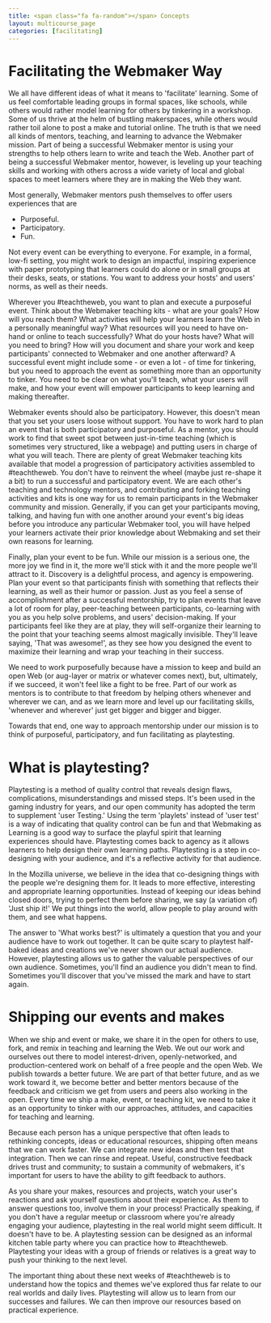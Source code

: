 ```yaml
---
title: <span class="fa fa-random"></span> Concepts
layout: multicourse_page
categories: [facilitating]
---
```


# Facilitating the Webmaker Way

We all have different ideas of what it means to 'facilitate' learning. Some of us feel comfortable leading groups in formal spaces, like schools, while others would rather model learning for others by tinkering in a workshop. Some of us thrive at the helm of bustling makerspaces, while others would rather toil alone to post a make and tutorial online. The truth is that we need all kinds of mentors, teaching, and learning to advance the Webmaker mission. Part of being a successful Webmaker mentor is using your strengths to help others learn to write and teach the Web. Another part of being a successful Webmaker mentor, however, is leveling up your teaching skills and working with others across a wide variety of local and global spaces to meet learners where they are in making the Web they want.

Most generally, Webmaker mentors push themselves to offer users experiences that are

* Purposeful.
* Participatory.
* Fun.

Not every event can be everything to everyone. For example, in a formal, low-fi setting, you might work to design an impactful, inspiring experience with paper prototyping that learners could do alone or in small groups at their desks, seats, or stations. You want to address your hosts' and users' norms, as well as their needs.

Wherever you #teachtheweb, you want to plan and execute a purposeful event. Think about the Webmaker teaching kits - what are your goals? How will you reach them? What activities will help your learners learn the Web in a personally meaningful way? What resources will you need to have on-hand or online to teach successfully? What do your hosts have? What will you need to bring? How will you document and share your work and keep participants' connected to Webmaker and one another afterward? A successful event might include some - or even a lot - of time for tinkering, but you need to approach the event as something more than an opportunity to tinker. You need to be clear on what you'll teach, what your users will make, and how your event will empower participants to keep learning and making thereafter.

Webmaker events should also be participatory. However, this doesn't mean that you set your users loose without support. You have to work hard to plan an event that is both participatory and purposeful. As a mentor, you should work to find that sweet spot between just-in-time teaching (which is sometimes very structured, like a webpage) and putting users in charge of what you will teach. There are plenty of great Webmaker teaching kits available that model a progression of participatory activities assembled to #teachtheweb. You don't have to reinvent the wheel (maybe just re-shape it a bit) to run a successful and participatory event. We are each other's teaching and technology mentors, and contributing and forking teaching activities and kits is one way for us to remain participants in the Webmaker community and mission. Generally, if you can get your participants moving, talking, and having fun with one another around your event's big ideas before you introduce any particular Webmaker tool, you will have helped your learners activate their prior knowledge about Webmaking and set their own reasons for learning.

Finally, plan your event to be fun. While our mission is a serious one, the more joy we find in it, the more we'll stick with it and the more people we'll attract to it. Discovery is a delightful process, and agency is empowering. Plan your event so that participants finish with something that reflects their learning, as well as their humor or passion. Just as you feel a sense of accomplishment after a successful mentorship, try to plan events that leave a lot of room for play, peer-teaching between participants, co-learning with you as you help solve problems, and users' decision-making. If your participants feel like they are at play, they will self-organize their learning to the point that your teaching seems almost magically invisible. They'll leave saying, 'That was awesome!', as they see how you designed the event to maximize their learning and wrap your teaching in their success.

We need to work purposefully because have a mission to keep and build an open Web (or aug-layer or matrix or whatever comes next), but, ultimately, if we succeed, it won't feel like a fight to be free. Part of our work as mentors is to contribute to that freedom by helping others whenever and wherever we can, and as we learn more and level up our facilitating skills, 'whenever and wherever' just get bigger and bigger and bigger.

Towards that end, one way to approach mentorship under our mission is to think of purposeful, participatory, and fun facilitating as playtesting.

# What is playtesting?

Playtesting is a method of quality control that reveals design flaws, complications, misunderstandings and missed steps. It's been used in the gaming industry for years, and our open community has adopted the term to supplement 'user Testing.' Using the term 'playlets' instead of 'user test' is a way of indicating that quality control can be fun and that Webmaking as Learning is a good way to surface the playful spirit that learning experiences should have. Playtesting comes back to agency as it allows learners to help design their own learning paths. Playtesting is a step in co-designing with your audience, and it's a reflective activity for that audience.

In the Mozilla universe, we believe in the idea that co-designing things with the people we're designing them for. It leads to more effective, interesting and appropriate learning opportunities. Instead of keeping our ideas behind closed doors, trying to perfect them before sharing, we say (a variation of) 'Just ship it!' We put things into the world, allow people to play around with them, and see what happens.

The answer to 'What works best?' is ultimately a question that you and your audience have to work out together. It can be quite scary to playtest half-baked ideas and creations we've never shown our actual audience. However, playtesting allows us to gather the valuable perspectives of our own audience. Sometimes, you'll find an audience you didn't mean to find. Sometimes you'll discover that you've missed the mark and have to start again.

# Shipping our events and makes

When we ship and event or make, we share it in the open for others to use, fork, and remix in teaching and learning the Web. We out our work and ourselves out there to model interest-driven, openly-networked, and production-centered work on behalf of a free people and the open Web. We publish towards a better future. We are part of that better future, and as we work toward it, we become better and better mentors because of the feedback and criticism we get from users and peers also working in the open. Every time we ship a make, event, or teaching kit, we need to take it as an opportunity to tinker with our approaches, attitudes, and capacities for teaching and learning.

Because each person has a unique perspective that often leads to rethinking concepts, ideas or educational resources, shipping often means that we can work faster. We can integrate new ideas and then test that integration. Then we can rinse and repeat. Useful, constructive feedback drives trust and community; to sustain a community of webmakers, it's important for users to have the ability to gift feedback to authors.

As you share your makes, resources and projects, watch your user's reactions and ask yourself questions about their experience. As them to answer questions too, involve them in your process! Practically speaking, if you don't have a regular meetup or classroom where you're already engaging your audience, playtesting in the real world might seem difficult. It doesn't have to be. A playtesting session can be designed as an informal kitchen table party where you can practice how to #teachtheweb. Playtesting your ideas with a group of friends or relatives is a great way to push your thinking to the next level.

The important thing about these next weeks of #teachtheweb is to understand how the topics and themes we've explored thus far relate to our real worlds and daily lives. Playtesting will allow us to learn from our successes and failures. We can then improve our resources based on practical experience.